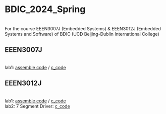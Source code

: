 # BDIC_2024_Spring

<br> For the course EEEN3007J (Embedded Systems) & EEEN3012J (Embedded Systems and Software) of BDIC (UCD Beijing-Dublin International College)

## EEEN3007J
<br> lab1: [assemble code](./C8051F/Lab1/key2led_asm.asm) / [c_code](./C8051F/Lab1/key2led_c.c)

## EEEN3012J
<br> lab1: [assemble code](./C8051F/Lab1/key2led_asm.asm) / [c_code](./C8051F/Lab1/key2led_c.c)
<br> lab2: 7 Segment Driver: [c_code](./C8051F/Serial7Seg/SPI_7Seg.c)
